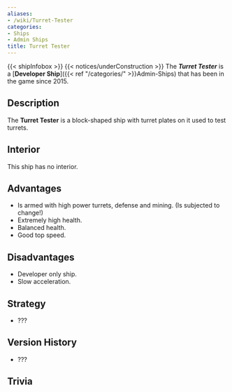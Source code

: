 ```yaml
---
aliases:
- /wiki/Turret-Tester
categories:
- Ships
- Admin Ships
title: Turret Tester
---
```


{{< shipInfobox >}} {{< notices/underConstruction >}} The **_Turret Tester_** is a [**Developer Ship**]({{< ref "/categories/" >}}Admin-Ships) that has been in the game since 2015. 

## Description

The **Turret Tester** is a block-shaped ship with turret plates on it used to test turrets.

## Interior

This ship has no interior.

## Advantages

- Is armed with high power turrets, defense and mining. (Is subjected to change!)
- Extremely high health.
- Balanced health.
- Good top speed.

## Disadvantages

- Developer only ship.
- Slow acceleration.

## Strategy

- ???

## Version History 

- ???

## Trivia
